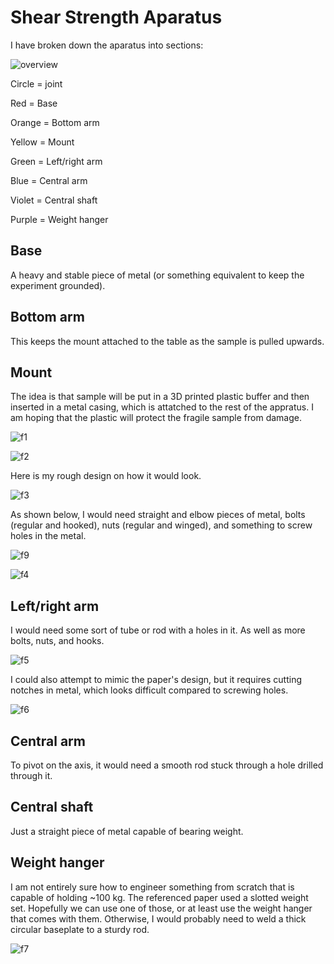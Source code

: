 # Shear Strength Aparatus

I have broken down the aparatus into sections:

![overview](https://github.com/jhritzCaltech/SURF2022/blob/main/parts_list/shear_strength_graphics/shear_strength_overview.png?raw=true)



Circle = joint

Red = Base

Orange = Bottom arm

Yellow = Mount

Green = Left/right arm

Blue = Central arm

Violet = Central shaft

Purple = Weight hanger

## Base
A heavy and stable piece of metal (or something equivalent to keep the experiment grounded).

## Bottom arm
This keeps the mount attached to the table as the sample is pulled upwards.

## Mount
The idea is that sample will be put in a 3D printed plastic buffer and then inserted in a metal casing, which is attatched to the rest of the appratus. I am hoping that the plastic will protect the fragile sample from damage.



![f1](https://github.com/jhritzCaltech/SURF2022/blob/main/parts_list/shear_strength_graphics/shear_design_f1.jpg?raw=true)

![f2](https://github.com/jhritzCaltech/SURF2022/blob/main/parts_list/shear_strength_graphics/shear_design_f2.jpg?raw=true)

Here is my rough design on how it would look.

![f3](https://github.com/jhritzCaltech/SURF2022/blob/main/parts_list/shear_strength_graphics/shear_design_f3.jpg?raw=true)

As shown below, I would need straight and elbow pieces of metal, bolts (regular and hooked), nuts (regular and winged), and something to screw holes in the metal.

![f9](https://github.com/jhritzCaltech/SURF2022/blob/main/parts_list/shear_strength_graphics/shear_design_f9.jpg?raw=true)

![f4](https://github.com/jhritzCaltech/SURF2022/blob/main/parts_list/shear_strength_graphics/shear_design_f4.jpg?raw=true)

## Left/right arm

I would need some sort of tube or rod with a holes in it. As well as more bolts, nuts, and hooks.

![f5](https://github.com/jhritzCaltech/SURF2022/blob/main/parts_list/shear_strength_graphics/shear_design_f5.jpg?raw=true)

I could also attempt to mimic the paper's design, but it requires cutting notches in metal, which looks difficult compared to screwing holes.

![f6](https://github.com/jhritzCaltech/SURF2022/blob/main/parts_list/shear_strength_graphics/shear_design_f6.jpg?raw=true)

## Central arm

To pivot on the axis, it would need a smooth rod stuck through a hole drilled through it.

## Central shaft

Just a straight piece of metal capable of bearing weight.

## Weight hanger

I am not entirely sure how to engineer something from scratch that is capable of holding ~100 kg. The referenced paper used a slotted weight set. Hopefully we can use one of those, or at least use the weight hanger that comes with them. Otherwise, I would probably need to weld a thick circular baseplate to a sturdy rod.

![f7](https://github.com/jhritzCaltech/SURF2022/blob/main/parts_list/shear_strength_graphics/shear_design_f7.jpg?raw=true)
